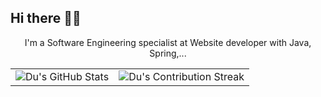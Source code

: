 ## Hi there 👋🚀

<!--
**khanhduzz/khanhduzz** is a ✨ _special_ ✨ repository because its `README.md` (this file) appears on your GitHub profile.

Here are some ideas to get you started:

- 🔭 I’m currently working on ...
- 🌱 I’m currently learning ...
- 👯 I’m looking to collaborate on ...
- 🤔 I’m looking for help with ...
- 💬 Ask me about ...
- 📫 How to reach me: ...
- 😄 Pronouns: ...
- ⚡ Fun fact: ...
-->
<div align="center">
 <!--   <h2>🚀 About Me</h2> -->
<!--     <p><img src="termina-gh.gif" alt="Terminal GH GIF" /></p> -->
    <p>I'm a Software Engineering specialist at Website developer with Java, Spring,...</p>
</div>

<div align="center">
 <table align="center" width="100%" height="100%" >
    <tr>
       <td><img style="border: none;" src="https://github-profile-summary-cards.vercel.app/api/cards/profile-details?username=khanhduzz&theme=github" alt="Du's GitHub Stats"/></td>   
       <td><img style="border: none;" src="https://github-readme-streak-stats.herokuapp.com/?user=khanhduzz&theme=github" alt="Du's Contribution Streak"/></td>
    </tr>
 </table>

 <table align="center" width="100%" height="100%" >
    <tr>
<!--         <td><img style="border: none;" src="https://github-profile-summary-cards.vercel.app/api/cards/stats?username=khanhduzz&theme=github" alt="Du's GitHub Stats"/></td> -->
        <td><img style="border: none;" src="https://github-profile-summary-cards.vercel.app/api/cards/productive-time?username=khanhduzz&theme=github&utcOffset=7" alt="Du's GitHub Stats"/>
        <td><img style="border: none;" src="https://github-profile-summary-cards.vercel.app/api/cards/repos-per-language?username=khanhduzz&theme=github" alt="Du's GitHub Stats"/></td>
        <td><img style="border: none;" src="https://github-profile-summary-cards.vercel.app/api/cards/most-commit-language?username=khanhduzz&theme=github" alt="Du's GitHub Stats"/></td>
    </tr>
 </table>
</div>

<div align="center">
    <img src="https://github-readme-stats.vercel.app/api?username=khanhduzz&show_icons=true&theme=light" alt="Stats"/>
</div>
<!--
<div align="center">
  <img src="https://raw.githubusercontent.com/khanhduzz/khanhduzz/output/github-contribution-grid-snake-dark.svg#gh-dark-mode-only" alt="GitHub Contribution Grid Snake Animation Dark Mode"/>
  <img src="https://raw.githubusercontent.com/khanhduzz/khanhduzz/output/github-contribution-grid-snake.svg#gh-light-mode-only" alt="GitHub Contribution Grid Snake Animation Light Mode"/>
</div>
-->

